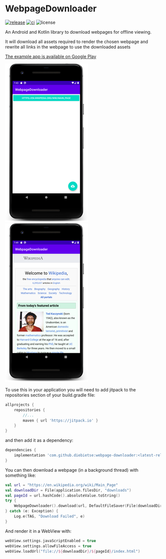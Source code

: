 # WebpageDownloader


[![release][release-badge]][release-link]
[![ci][ci-badge]][ci-link]
![license][license-badge]

An Android and Kotlin library to download webpages for offline viewing.

It will download all assets required to render the chosen webpage and rewrite all links in the
webpage to use the downloaded assets

[The example app is available on Google Play][play-link]

![home](./screenshots/home.webp)
![wikipedia](./screenshots/wikipedia.webp)

To use this in your application you will need to add jitpack to the repositories section of your
build.gradle file:

```groovy
allprojects {
    repositories {
        //...
        maven { url 'https://jitpack.io' }
    }
}
```

and then add it as a dependency:

```groovy
dependencies {
    implementation 'com.github.diebietse:webpage-downloader:<latest-release>'
}
```

You can then download a webpage (in a background thread) with something like:

```kotlin
val url = "https://en.wikipedia.org/wiki/Main_Page"
val downloadDir = File(application.filesDir, "downloads")
val pageId = url.hashCode().absoluteValue.toString()
try {
    WebpageDownloader().download(url, DefaultFileSaver(File(downloadDir, pageId)))
} catch (e: Exception) {
    Log.e(TAG, "Download Failed", e)
}
```

And render it in a WebView with:

```kotlin
webView.settings.javaScriptEnabled = true
webView.settings.allowFileAccess = true
webView.loadUrl("file://${downloadDir}/${pageId}/index.html")
```

[release-badge]: https://jitpack.io/v/diebietse/webpage-downloader.svg
[release-link]: https://jitpack.io/#diebietse/webpage-downloader
[ci-badge]: https://github.com/diebietse/webpage-downloader/actions/workflows/android.yml/badge.svg
[ci-link]: https://github.com/diebietse/webpage-downloader/actions/workflows/android.yml
[license-badge]: https://img.shields.io/github/license/diebietse/webpage-downloader.svg
[play-link]: https://play.google.com/store/apps/details?id=com.diebietse.webpage.downloader.example